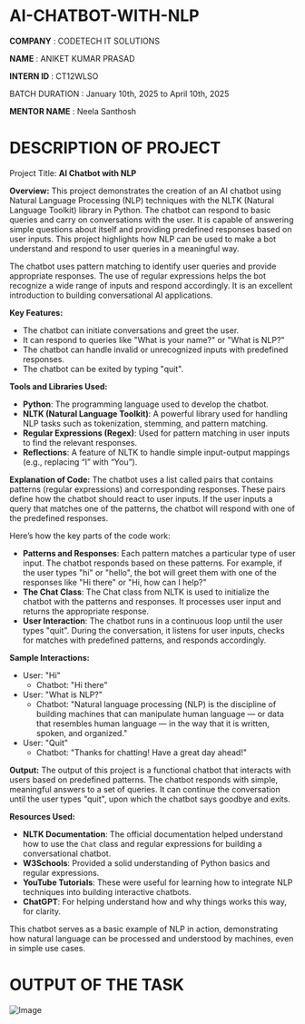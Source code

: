 # AI-CHATBOT-WITH-NLP

**COMPANY** : CODETECH IT SOLUTIONS

**NAME** : ANIKET KUMAR PRASAD

**INTERN ID** : CT12WLSO

BATCH DURATION : January 10th, 2025 to April 10th, 2025

**MENTOR NAME** : Neela Santhosh

# DESCRIPTION OF PROJECT

Project Title: **AI Chatbot with NLP**

**Overview:**
This project demonstrates the creation of an AI chatbot using Natural Language Processing (NLP) techniques with the NLTK (Natural Language Toolkit) library in Python. The chatbot can respond to basic queries and carry on conversations with the user. It is capable of answering simple questions about itself and providing predefined responses based on user inputs. This project highlights how NLP can be used to make a bot understand and respond to user queries in a meaningful way.

The chatbot uses pattern matching to identify user queries and provide appropriate responses. The use of regular expressions helps the bot recognize a wide range of inputs and respond accordingly. It is an excellent introduction to building conversational AI applications.

**Key Features:**
- The chatbot can initiate conversations and greet the user.
- It can respond to queries like "What is your name?" or "What is NLP?"
- The chatbot can handle invalid or unrecognized inputs with predefined responses.
- The chatbot can be exited by typing "quit".

**Tools and Libraries Used:**
- **Python**: The programming language used to develop the chatbot.
- **NLTK (Natural Language Toolkit)**: A powerful library used for handling NLP tasks such as tokenization, stemming, and pattern matching.
- **Regular Expressions (Regex)**: Used for pattern matching in user inputs to find the relevant responses.
- **Reflections**: A feature of NLTK to handle simple input-output mappings (e.g., replacing “I” with “You”).

**Explanation of Code:**
The chatbot uses a list called pairs that contains patterns (regular expressions) and corresponding responses. These pairs define how the chatbot should react to user inputs. If the user inputs a query that matches one of the patterns, the chatbot will respond with one of the predefined responses.

Here’s how the key parts of the code work:
- **Patterns and Responses**: Each pattern matches a particular type of user input. The chatbot responds based on these patterns. For example, if the user types "hi" or "hello", the bot will greet them with one of the responses like "Hi there" or "Hi, how can I help?"
- **The Chat Class**: The Chat class from NLTK is used to initialize the chatbot with the patterns and responses. It processes user input and returns the appropriate response.
- **User Interaction**: The chatbot runs in a continuous loop until the user types "quit". During the conversation, it listens for user inputs, checks for matches with predefined patterns, and responds accordingly.

**Sample Interactions:**
- User: "Hi"
  - Chatbot: "Hi there"
- User: "What is NLP?"
  - Chatbot: "Natural language processing (NLP) is the discipline of building machines that can manipulate human language — or data that resembles human language — in the way that it is written, spoken, and organized."
- User: "Quit"
  - Chatbot: "Thanks for chatting! Have a great day ahead!"

**Output:**
The output of this project is a functional chatbot that interacts with users based on predefined patterns. The chatbot responds with simple, meaningful answers to a set of queries. It can continue the conversation until the user types "quit", upon which the chatbot says goodbye and exits.

**Resources Used:**
- **NLTK Documentation**: The official documentation helped understand how to use the `Chat` class and regular expressions for building a conversational chatbot.
- **W3Schools**: Provided a solid understanding of Python basics and regular expressions.
- **YouTube Tutorials**: These were useful for learning how to integrate NLP techniques into building interactive chatbots.
- **ChatGPT**: For helping understand how and why things works this way, for clarity.

This chatbot serves as a basic example of NLP in action, demonstrating how natural language can be processed and understood by machines, even in simple use cases.

# OUTPUT OF THE TASK

![Image](https://github.com/user-attachments/assets/a794b09d-ca64-443c-aec7-f27d25f97981)
